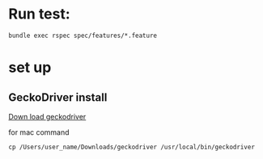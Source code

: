 # Run test:

```shell
bundle exec rspec spec/features/*.feature
```

# set up

## GeckoDriver install

[Down load geckodriver](https://github.com/mozilla/geckodriver/releases)

for mac command

```shell
cp /Users/user_name/Downloads/geckodriver /usr/local/bin/geckodriver
```
